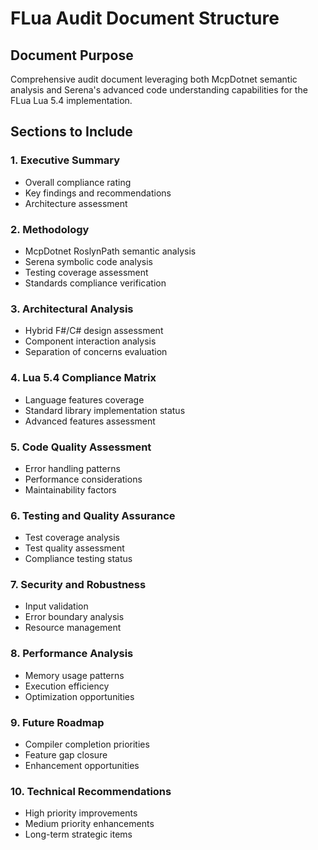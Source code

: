# FLua Audit Document Structure

## Document Purpose
Comprehensive audit document leveraging both McpDotnet semantic analysis and Serena's advanced code understanding capabilities for the FLua Lua 5.4 implementation.

## Sections to Include

### 1. Executive Summary
- Overall compliance rating
- Key findings and recommendations
- Architecture assessment

### 2. Methodology
- McpDotnet RoslynPath semantic analysis
- Serena symbolic code analysis
- Testing coverage assessment
- Standards compliance verification

### 3. Architectural Analysis
- Hybrid F#/C# design assessment
- Component interaction analysis
- Separation of concerns evaluation

### 4. Lua 5.4 Compliance Matrix
- Language features coverage
- Standard library implementation status
- Advanced features assessment

### 5. Code Quality Assessment
- Error handling patterns
- Performance considerations
- Maintainability factors

### 6. Testing and Quality Assurance
- Test coverage analysis
- Test quality assessment
- Compliance testing status

### 7. Security and Robustness
- Input validation
- Error boundary analysis
- Resource management

### 8. Performance Analysis
- Memory usage patterns
- Execution efficiency
- Optimization opportunities

### 9. Future Roadmap
- Compiler completion priorities
- Feature gap closure
- Enhancement opportunities

### 10. Technical Recommendations
- High priority improvements
- Medium priority enhancements
- Long-term strategic items